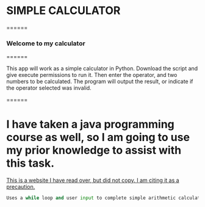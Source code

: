 # SIMPLE CALCULATOR

======

### Welcome to my calculator

======

This app will work as a simple calculator in Python. Download the script and give execute permissions to run it. Then enter the operator, and two numbers to be calculated. The program will output the result, or indicate if the operator selected was invalid.

======

# I have taken a java programming course as well, so I am going to use my prior knowledge to assist with this task.
[This is a website I have read over, but did not copy. I am citing it as a precaution.](https://www.digitalocean.com/community/tutorials/how-to-make-a-calculator-program-in-python-3)

```python
Uses a while loop and user input to complete simple arithmetic calculations.
```